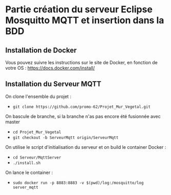 # Partie création du serveur Eclipse Mosquitto MQTT et insertion dans la BDD

## Installation de Docker

Vous pouvez suivre les instructions sur le site de Docker, en fonction de votre OS : https://docs.docker.com/install/

## Installation du Serveur MQTT

On clone l'ensemble du projet : 

+ `git clone https://github.com/promo-62/Projet_Mur_Vegetal.git`

On bascule de branche, si la branche n'as pas encore été fusionnée avec master

+ `cd Projet_Mur_Vegetal`
+ `git checkout -b ServeurMqtt origin/ServeurMqtt`

On utilise le script d'initialisation du serveur et on build le container Docker :  

+ `cd Serveur/MqttServer`
+ `./install.sh`

On lance le container :  
+ `sudo docker run -p 8883:8883 -v $(pwd)/log:/mosquitto/log server_mqtt`
